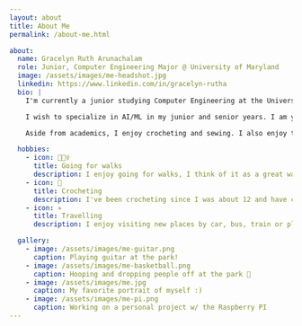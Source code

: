 ```yaml
---
layout: about
title: About Me
permalink: /about-me.html

about:
  name: Gracelyn Ruth Arunachalam
  role: Junior, Computer Engineering Major @ University of Maryland
  image: /assets/images/me-headshot.jpg
  linkedin: https://www.linkedin.com/in/gracelyn-rutha
  bio: |
    I'm currently a junior studying Computer Engineering at the University of Maryland, College Park. I expect to graduate in 2027

    I wish to specialize in AI/ML in my junior and senior years. I am yet to pick specific courses tailored towards a specific field in the computer science/engineering domain. This summer I will be working my professor and gratuate mentor to use AI to monitor air pollution.

    Aside from academics, I enjoy crocheting and sewing. I also enjoy travelling.

  hobbies:
    - icon: 🚶🏾‍♀️
      title: Going for walks
      description: I enjoy going for walks, I think of it as a great way of refreshing my mind.
    - icon: 🧶
      title: Crocheting
      description: I've been crocheting since I was about 12 and have crocheted a couple medium sized projects.
    - icon: ✈️
      title: Travelling
      description: I enjoy visiting new places by car, bus, train or plane!

  gallery:
    - image: /assets/images/me-guitar.png
      caption: Playing guitar at the park!
    - image: /assets/images/me-basketball.png
      caption: Hooping and dropping people off at the park 🏀
    - image: /assets/images/me.jpg
      caption: My favorite portrait of myself :)
    - image: /assets/images/me-pi.png
      caption: Working on a personal project w/ the Raspberry PI
---
```

